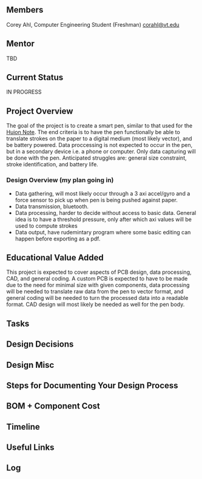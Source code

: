 ## Members
Corey Ahl, Computer Engineering Student (Freshman)
corahl@vt.edu

## Mentor
TBD

## Current Status
IN PROGRESS

## Project Overview

The goal of the project is to create a smart pen, similar to that used for the [Huion Note](https://www.amazon.com/HUION-Battery-free-Electronic-Note-taking-Refillable/dp/B0BG2T9SGV). The end criteria is to have the pen functionally be able to translate strokes on the paper to a digital medium (most likely vector), and be battery powered. Data proccessing is not expected to occur in the pen, but in a secondary device i.e. a phone or computer. Only data capturing will be done with the pen. Anticipated struggles are: general size constraint, stroke identification, and battery life.

### Design Overview (my plan going in)
- Data gathering, will most likely occur through a 3 axi accel/gyro and a force sensor to pick up when pen is being pushed against paper.
- Data transmission, bluetooth.
- Data processing, harder to decide without access to basic data. General idea is to have a threshold pressure, only after which axi values will be used to compute strokes
- Data output, have rudemintary program where some basic editing can happen before exporting as a pdf.

## Educational Value Added

This project is expected to cover aspects of PCB design, data processing, CAD, and general coding. A custom PCB is expected to have to be made due to the need for minimal size with given components, data processing will be needed to translate raw data from the pen to vector format, and general coding will be needed to turn the processed data into a readable format. CAD design will most likely be needed as well for the pen body.

## Tasks

<!-- Your Text Here. You may work with your mentor on this later when they are assigned -->

## Design Decisions

<!-- Your Text Here. You may work with your mentor on this later when they are assigned -->

## Design Misc

<!-- Your Text Here. You may work with your mentor on this later when they are assigned -->

## Steps for Documenting Your Design Process

<!-- Your Text Here. You may work with your mentor on this later when they are assigned -->

## BOM + Component Cost

<!-- Your Text Here. You may work with your mentor on this later when they are assigned -->

## Timeline

<!-- Your Text Here. You may work with your mentor on this later when they are assigned -->

## Useful Links

<!-- Your Text Here. You may work with your mentor on this later when they are assigned -->

## Log

<!-- Your Text Here. You may work with your mentor on this later when they are assigned -->

